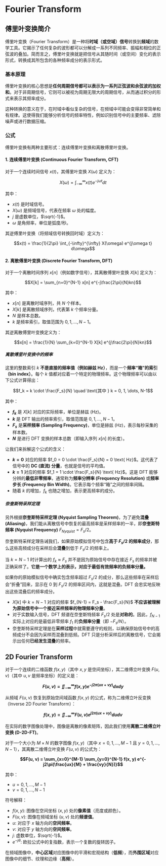 # Fourier Transform

## 傅里叶变换简介

傅里叶变换（Fourier Transform）是一种将**时域（或空域）信号**转换到**频域**的数学工具。它揭示了任何复杂的波形都可以分解成一系列不同频率、振幅和相位的正弦波的叠加。简而言之，傅里叶变换就是把信号从其随时间（或空间）变化的表示形式，转换成其所包含的各种频率成分的表示形式。

### 基本原理

傅里叶变换的核心思想是**任何周期信号都可以表示为一系列正弦波和余弦波的加权和**。对于非周期信号，它则可以被视为周期无限大的周期信号，从而通过积分的形式来表示其频率成分。

这种转换的意义在于，在时域中看似复杂的信号，在频域中可能会变得非常简单和有规律。这使得我们能够分析信号的频率特性，例如识别信号中的主要频率、滤除噪声或进行数据压缩。

### 公式

傅里叶变换有两种主要形式：连续傅里叶变换和离散傅里叶变换。

#### 1. 连续傅里叶变换 (Continuous Fourier Transform, CFT)

对于一个连续时间信号 $x(t)$，其傅里叶变换 $X(\omega)$ 定义为：

$$X(\omega) = \int_{-\infty}^{\infty} x(t) e^{-j\omega t} dt$$

其中：

- $x(t)$ 是时域信号。
- $X(\omega)$ 是频域信号，代表在频率 $\omega$ 处的幅度。
- $j$ 是虚数单位，$\sqrt{-1}$。
- $\omega$ 是角频率，单位是弧度/秒。

其逆傅里叶变换（将频域信号转换回时域）定义为：

$$x(t) = \frac{1}{2\pi} \int_{-\infty}^{\infty} X(\omega) e^{j\omega t} d\omega$$

#### 2. 离散傅里叶变换 (Discrete Fourier Transform, DFT)

对于一个离散时间序列 $x[n]$（例如数字信号），其离散傅里叶变换 $X[k]$ 定义为：

$$X[k] = \sum_{n=0}^{N-1} x[n] e^{-j\frac{2\pi}{N}kn}$$

其中：

- $x[n]$ 是离散时域序列，共 $N$ 个样本。
- $X[k]$ 是离散频域序列，代表第 $k$ 个频率分量。
- $N$ 是样本总数。
- $k$ 是频率索引，取值范围为 $0, 1, \dots, N-1$。

其逆离散傅里叶变换定义为：

$$x[n] = \frac{1}{N} \sum_{k=0}^{N-1} X[k] e^{j\frac{2\pi}{N}kn}$$

##### 离散傅里叶变换中的频率

这里的整数索引 $k$ **不是直接的频率值（例如赫兹 Hz）**，而是一个**频率“箱”的索引（bin index）**。每个 $k$ 值都对应着一个特定的物理频率。这个物理频率可以由以下公式计算得出：

$$f_k = k \cdot \frac{F_s}{N} \quad \text{其中 } k = 0, 1, \dots, N-1$$

其中：

- **$f_k$** 是 $X[k]$ 对应的实际频率，单位是赫兹 (Hz)。
- **$k$** 是 DFT 输出的频率索引，取值范围是 $0, 1, \dots, N-1$。
- **$F_s$** 是**采样频率 (Sampling Frequency)**，单位是赫兹 (Hz)，表示每秒采集的样本数。
- **$N$** 是进行 DFT 变换的样本总数（即输入序列 $x[n]$ 的长度）。

让我们来拆解这个公式的含义：

- **$k=0$** 对应的频率 $f_0 = 0 \cdot \frac{F_s}{N} = 0 \text{ Hz}$。这代表了信号中的 **DC (直流) 分量**，也就是信号的平均值。
- **$k=1$** 对应的频率 $f_1 = 1 \cdot \frac{F_s}{N} \text{ Hz}$。这是 DFT 能够分辨的**最低非零频率**，通常称为**频率分辨率 (Frequency Resolution)** 或**频率步长 (Frequency Bin Width)**。它表示每个频率“箱”之间的频率间隔。
- 随着 $k$ 的增加，$f_k$ 也随之增加，表示更高频率的成分。

##### 奈奎斯特采样定理

另外根据**奈奎斯特采样定理 (Nyquist Sampling Theorem)**，为了避免**混叠 (Aliasing)**，我们能从离散信号中恢复的最高频率是采样频率的一半，即**奈奎斯特频率 (Nyquist Frequency)** $F_{Nyquist} = F_s / 2$。

奈奎斯特采样定理告诫我们，如果原始模拟信号中包含**高于 $F_s/2$ 的频率成分**，那么这些高频成分在采样后会**混叠**到低于 $F_s/2$ 的频率上。

当 $k = N-1$ 时计算出的 $f_k \approx F_s$ 并不是因为原始信号中存在接近 $F_s$ 的频率并被正确采样了。**它是一个数学上的表示，对应于最低有效频率的负频率分量。**

如果你的原始模拟信号中确实包含频率超过 $F_s/2$ 的成分，那么这些频率在采样后会“折叠”回来，显示在 $0$ 到 $F_s/2$ 的频率区间内，这就是混叠。DFT 会忠实地反映出这些混叠后的频率成分。

- $X[k]$ 中 $k=N-1$ 对应的频率 $f_{N-1} = F_s - \frac{F_s}{N}$ **不应该被理解为原始信号中一个接近采样频率的物理频率分量**。
- 对于实数输入信号，DFT 频谱在奈奎斯特频率 $F_s/2$ 处是**对称的**。因此，$f_{N-1}$ 实际上对应的是最低非零频率 $f_1$ 的**负频率分量**（即 $-F_s/N$）。
- 奈奎斯特采样定理是在**采样过程**中就需要遵守的规则，以确保原始信号中的高频成分不会因为采样而混叠到低频。DFT 只是分析采样后的离散信号，它会揭示出任何**已经发生混叠**的频率。

## 2D Fourier Transform

对于一个连续的二维函数 $f(x, y)$（其中 $x, y$ 是空间坐标），其二维傅立叶变换 $F(u, v)$（其中 $u, v$ 是频率坐标）的定义是：

**$$F(u, v) = \iint_{-\infty}^{\infty} f(x, y) e^{-j2\pi(ux + vy)} dx dy$$**

从频域 $F(u, v)$ 恢复到原始空间域函数 $f(x, y)$ 的公式，称为二维傅立叶反变换（Inverse 2D Fourier Transform）：

**$$f(x, y) = \iint_{-\infty}^{\infty} F(u, v) e^{j2\pi(ux + vy)} du dv$$**

在实际的数字图像处理中，图像是离散的像素矩阵，因此我们使用**离散二维傅立叶变换 (D-2D-FT)**。

对于一个大小为 $M \times N$ 的数字图像 $f(x, y)$（其中 $x = 0, 1, \dots, M-1$ 且 $y = 0, 1, \dots, N-1$），其离散二维傅立叶变换 $F(u, v)$ 的公式为：

**$$F(u, v) = \sum_{x=0}^{M-1} \sum_{y=0}^{N-1} f(x, y) e^{-j2\pi(\frac{ux}{M} + \frac{vy}{N})}$$**

其中：

- $u = 0, 1, \dots, M-1$
- $v = 0, 1, \dots, N-1$

符号解释：

- $f(x, y)$: 图像在空间坐标 $(x, y)$ 处的**像素值**（亮度或颜色）。
- $F(u, v)$: 图像在频域坐标 $(u, v)$ 处的**频谱值**。
- $u$: 对应于 $x$ 轴方向的**空间频率**。
- $v$: 对应于 $y$ 轴方向的**空间频率**。
- $j$: 虚数单位，$\sqrt{-1}$。
- $e^{-j\theta}$: 欧拉公式中的复指数，表示一个复数的旋转因子。

在频域图像中，**中心区域**对应图像中的平滑和宏观结构（**低频**），而**外围区域**对应图像中的细节、纹理和边缘（**高频**）。
